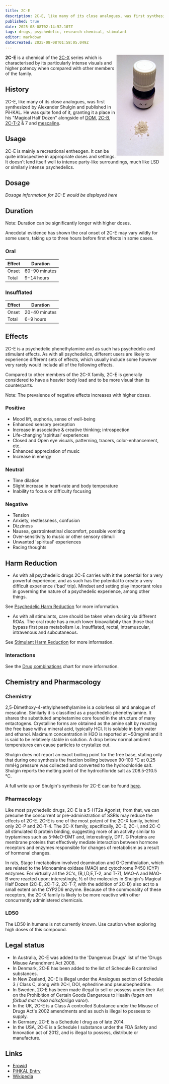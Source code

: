 ```yaml
---
title: 2C-E
description: 2C-E, like many of its close analogues, was first synthesized by Alexander Shulgin and published in PiHKAL. He was quite fond of it, granting it a place in his...
published: true
date: 2025-08-08T02:14:52.107Z
tags: drugs, psychedelic, research-chemical, stimulant
editor: markdown
dateCreated: 2025-08-08T01:58:05.049Z
---
```


<img src="/assets/2ce.jpg" alt="Vial of 2C-E with powder" width="150" align="right">

**2C-E** is a chemical of the [2C-X](/en/2c-x) series which is characterised by its particularly intense visuals and higher potency when compared with other members of the family.

## History

2C-E, like many of its close analogues, was first synthesized by Alexander Shulgin and published in PiHKAL. He was quite fond of it, granting it a place in his "Magical Half Dozen" alongside of [DOM](/en/dom), [2C-B](/en/2c-b), [2C-T-2](/en/2c-t-2) & 7 and [mescaline](/en/mescaline).

## Usage

2C-E is mainly a recreational entheogen. It can be quite introspective in appropriate doses and settings. It doesn't lend itself well to intense party-like surroundings, much like LSD or similarly intense psychedelics.

## Dosage

*Dosage information for 2C-E would be displayed here*

## Duration

Note: Duration can be significantly longer with higher doses.

Anecdotal evidence has shown the oral onset of 2C-E may vary wildly for some users, taking up to three hours before first effects in some cases.

### Oral

| Effect | Duration |
|--------|----------|
| Onset | 60-90 minutes |
| Total | 9-14 hours |

### Insufflated

| Effect | Duration |
|--------|----------|
| Onset | 20-40 minutes |
| Total | 6-9 hours |

## Effects

2C-E is a psychedelic phenethylamine and as such has psychedelic and stimulant effects. As with all psychedelics, different users are likely to experience different sets of effects, which usually include some however very rarely would include all of the following effects.

Compared to other members of the 2C-X family, 2C-E is generally considered to have a heavier body load and to be more visual than its counterparts.

Note: The prevalence of negative effects increases with higher doses.

### Positive

* Mood lift, euphoria, sense of well-being
* Enhanced sensory perception
* Increase in associative & creative thinking; introspection
* Life-changing 'spiritual' experiences
* Closed and Open eye visuals, patterning, tracers, color-enhancement, etc.
* Enhanced appreciation of music
* Increase in energy

### Neutral

* Time dilation
* Slight increase in heart-rate and body temperature
* Inability to focus or difficulty focusing

### Negative

* Tension
* Anxiety, restlessness, confusion
* Dizziness
* Nausea, gastrointestinal discomfort, possible vomiting
* Over-sensitivity to music or other sensory stimuli
* Unwanted 'spiritual' experiences
* Racing thoughts

## Harm Reduction

* As with all psychedelic drugs 2C-E carries with it the potential for a very powerful experience, and as such has the potential to create a very difficult experience ('bad' trip). Mindset and setting play important roles in governing the nature of a psychedelic experience, among other things.

See [Psychedelic Harm Reduction](/en/psychedelics#harm-reduction) for more information.

* As with all stimulants, care should be taken when dosing via different ROAs. The oral route has a much lower bioavailabity than those that bypass first pass metabolism i.e. Insufflated, rectal, intramuscular, intravenous and subcutaneous.

See [Stimulant Harm Reduction](/en/stimulants#harm-reduction) for more information.

### Interactions

See the [Drug combinations](/en/drug-combinations) chart for more information.

## Chemistry and Pharmacology

### Chemistry

2,5-Dimethoxy-4-ethylphenethylamine is a colorless oil and analogue of mescaline. Similarly it is classified as a psychedelic phenethylamine. It shares the substituted amphetamine core found in the structure of many entactogens. Crystalline forms are obtained as the amine salt by reacting the free base with a mineral acid, typically HCl. It is soluble in both water and ethanol. Maximum concentration in H2O is reported at ~50mg/ml and it is said to be relatively stable in solution. A drop below normal ambient temperatures can cause particles to crystalize out.

Shulgin does not report an exact boiling point for the free base, stating only that during one synthesis the fraction boiling between 90-100 °C at 0.25 mmHg pressure was collected and converted to the hydrochloride salt. Shulgin reports the melting point of the hydrochloride salt as 208.5-210.5 °C.

A full write up on Shulgin's synthesis for 2C-E can be found [here](https://www.erowid.org/library/books_online/pihkal/pihkal024.shtml).

### Pharmacology

Like most psychedelic drugs, 2C-E is a 5-HT2a Agonist; from that, we can presume the concurrent or pre-administration of SSRIs may reduce the effects of 2C-E. 2C-E is one of the most potent of the 2C-X family, behind only 2C-P and 2C-T-4. The 2C-X family, specifically, 2C-E, 2C-I, and 2C-C all stimulated G protein binding, suggesting more of an activity similar to tryptamines such as 5-MeO-DMT and, interestingly, DPT. G Proteins are membrane proteins that effectively mediate interaction between hormone receptors and enzymes responsible for changes of metabolism as a result of hormonal changes.

In rats, Stage I metabolism involved deamination and O-Demthylation, which are related to the Monoamine oxidase (MAO) and cytochrome P450 (CYP) enzymes. For virtually all the 2C's, (B,I,D,E,T-2, and T-7), MAO-A and MAO-B were reacted upon; interestingly, ½ of the molecules in Shulgin's Magical Half Dozen (2C-E, 2C-T-2, 2C-T-7, with the addition of 2C-D) also act to a small extent on the CYP2D6 enzyme. Because of the commonality of these receptors, the 2C-X family is likely to be more reactive with other concurrently administered chemicals.

### LD50

The LD50 in humans is not currently known. Use caution when exploring high doses of this compound.

## Legal status

* In Australia, 2C-E was added to the 'Dangerous Drugs' list of the 'Drugs Misuse Amendment Act 2008.
* In Denmark, 2C-E has been added to the list of Schedule B controlled substances.
* In New Zealand, 2C-E is illegal under the Analogues section of Schedule 3 / Class C, along with 2C-I, DOI, ephedrine and pseudoephedrine.
* In Sweden, 2C-E has been made illegal to sell or possess under their Act on the Prohibition of Certain Goods Dangerous to Health (*lagen om förbud mot vissa hälsofarliga varor*).
* In the UK, 2C-E is a Class A controlled Substance under the Misuse of Drugs Act's 2002 amendments and as such is illegal to possess to supply.
* In Germany, 2C-E is a Schedule I drug as of late 2014.
* In the USA, 2C-E is a Schedule I substance under the FDA Safety and Innovation act of 2012, and is illegal to possess, distribute or manufacture.

## Links

* [Erowid](https://www.erowid.org/chemicals/2ce/)
* [PiHKAL Entry](https://www.erowid.org/library/books_online/pihkal/pihkal024.shtml)
* [Wikipedia](https://www.wikipedia.org/wiki/2C-E/)